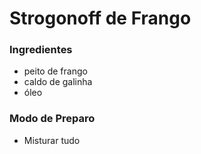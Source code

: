 # Strogonoff de Frango
### Ingredientes
 - peito de frango
 - caldo de galinha
 - óleo

### Modo de Preparo
 - Misturar tudo
